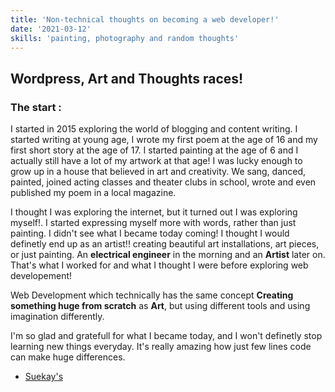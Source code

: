 ```yaml
---
title: 'Non-technical thoughts on becoming a web developer!'
date: '2021-03-12'
skills: 'painting, photography and random thoughts'
---
```

## Wordpress, Art and Thoughts races!

### The start :
I started in 2015 exploring the world of blogging and content writing. I started writing at young age, I wrote my first poem at the age of 16 and my first short story at the age of 17. I started painting at the age of 6 and I actually still have a lot of my artwork at that age! I was lucky enough to grow up in a house that believed in art and creativity. We sang, danced, painted, joined acting classes and theater clubs in school, wrote and even published my poem in a local magazine.


I thought I was exploring the internet, but it turned out I was exploring myself!. I started expressing myself more with words, rather than just painting. I didn't see what I became today coming! I thought I would definetly end up as an artist!! creating beautiful art installations, art pieces, or just painting. An **electrical engineer** in the morning and an **Artist** later on. That's what I worked for and what I thought I were before exploring web developement!

Web Development which technically has the same concept **Creating something huge from scratch** as **Art**, but using different tools and using imagination differently.

I'm so glad and gratefull for what I became today, and I won't definetly stop learning new things everyday. It's really amazing how just few lines code can make huge differences.




 * [Suekay's](https://suekays.wordpress.com/)
